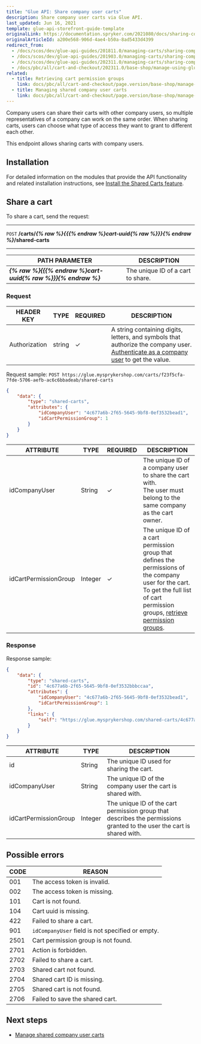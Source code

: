 ```yaml
---
title: "Glue API: Share company user carts"
description: Share company user carts via Glue API.
last_updated: Jun 16, 2021
template: glue-api-storefront-guide-template
originalLink: https://documentation.spryker.com/2021080/docs/sharing-company-user-carts
originalArticleId: a200e568-906d-4ae4-b50a-8ad5433d4399
redirect_from:
  - /docs/scos/dev/glue-api-guides/201811.0/managing-carts/sharing-company-user-carts/sharing-company-user-carts.html
  - /docs/scos/dev/glue-api-guides/201903.0/managing-carts/sharing-company-user-carts/sharing-company-user-carts.html
  - /docs/scos/dev/glue-api-guides/202311.0/managing-carts/sharing-company-user-carts/sharing-company-user-carts.html
  - /docs/pbc/all/cart-and-checkout/202311.0/base-shop/manage-using-glue-api/share-company-user-carts/share-company-user-carts.html
related:
  - title: Retrieving cart permission groups
    link: docs/pbc/all/cart-and-checkout/page.version/base-shop/manage-using-glue-api/share-company-user-carts/glue-api-retrieve-cart-permission-groups.html
  - title: Managing shared company user carts
    link: docs/pbc/all/cart-and-checkout/page.version/base-shop/manage-using-glue-api/share-company-user-carts/glue-api-manage-shared-company-user-carts.html
---
```


Company users can share their carts with other company users, so multiple representatives of a company can work on the same order. When sharing carts, users can choose what type of access they want to grant to different each other.

This endpoint allows sharing carts with company users.

## Installation

For detailed information on the modules that provide the API functionality and related installation instructions, see [Install the Shared Carts feature](/docs/pbc/all/cart-and-checkout/{{site.version}}/base-shop/install-and-upgrade/install-features/install-the-shared-carts-feature.html).


## Share a cart
To share a cart, send the request:

***
`POST` **/carts/*{% raw %}{{{% endraw %}cart-uuid{% raw %}}}{% endraw %}*/shared-carts**
***


| PATH PARAMETER | DESCRIPTION |
| --- | --- |
| ***{% raw %}{{{% endraw %}cart-uuid{% raw %}}}{% endraw %}*** | The unique ID of a cart to share. |

### Request

| HEADER KEY | TYPE | REQUIRED | DESCRIPTION |
| --- | --- | --- | --- |
| Authorization | string | ✓ | A string containing digits, letters, and symbols that authorize the company user. [Authenticate as a company user](/docs/pbc/all/identity-access-management/{{site.version}}/manage-using-glue-api/glue-api-authenticate-as-a-company-user.html#authenticate-as-a-company-user) to get the value.  |

Request sample: `POST https://glue.mysprykershop.com/carts/f23f5cfa-7fde-5706-aefb-ac6c6bbadeab/shared-carts`

```json
{
    "data": {
        "type": "shared-carts",
        "attributes": {
            "idCompanyUser": "4c677a6b-2f65-5645-9bf8-0ef3532bead1",
            "idCartPermissionGroup": 1
        }
    }
}
```

| ATTRIBUTE | TYPE | REQUIRED | DESCRIPTION |
| --- | --- | --- | --- |
| idCompanyUser | String | ✓ | The unique ID of a company user to share the cart with.<br>The user must belong to the same company as the cart owner. |
| idCartPermissionGroup | Integer | ✓ | The unique ID of a cart permission group that defines the permissions of the company user for the cart. To get the full list of cart permission groups, [retrieve permission groups](/docs/pbc/all/cart-and-checkout/{{page.version}}/base-shop/manage-using-glue-api/share-company-user-carts/glue-api-retrieve-cart-permission-groups.html#retrieve-cart-permission-groups). |

### Response

Response sample:

```json
{
    "data": {
        "type": "shared-carts",
        "id": "4c677a6b-2f65-5645-9bf8-0ef3532bbbccaa",
        "attributes": {
            "idCompanyUser": "4c677a6b-2f65-5645-9bf8-0ef3532bead1",
            "idCartPermissionGroup": 1
        },
        "links": {
            "self": "https://glue.mysprykershop.com/shared-carts/4c677a6b-2f65-5645-9bf8-0ef3532bbbccaa"
        }
    }
}
```

| ATTRIBUTE | TYPE | DESCRIPTION |
| --- | --- | --- |
| id | String | The unique ID used for sharing the cart. |
| idCompanyUser | String | The unique ID of the company user the cart is shared with. |
| idCartPermissionGroup | Integer | The unique ID of the cart permission group that describes the permissions granted to the user the cart is shared with. |

## Possible errors

| CODE | REASON |
| --- | --- |
| 001 | The access token is invalid. |
| 002 | The access token is missing. |
| 101 | Cart is not found. |
| 104 | Cart uuid is missing. |
| 422 | Failed to share a cart. |
| 901 | `idCompanyUser` field is not specified or empty. |
| 2501 | Cart permission group is not found. |
| 2701 | Action is forbidden. |
| 2702 | Failed to share a cart. |
| 2703 | Shared cart not found. |
| 2704 | Shared cart ID is missing. |
| 2705 | Shared cart is not found. |
| 2706 | Failed to save the shared cart. |

## Next steps

* [Manage shared company user carts](/docs/pbc/all/cart-and-checkout/{{page.version}}/base-shop/manage-using-glue-api/share-company-user-carts/glue-api-manage-shared-company-user-carts.html)
